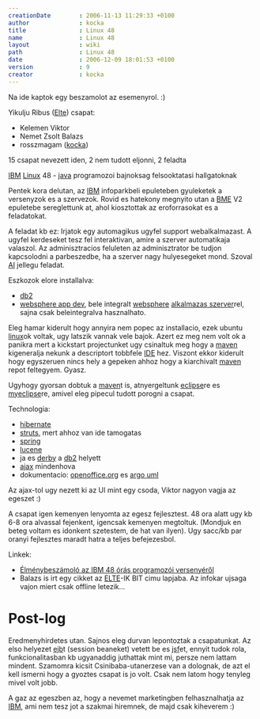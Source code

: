 ```yaml
---
creationDate        : 2006-11-13 11:29:33 +0100 
author              : kocka 
title               : Linux 48 
name                : Linux 48 
layout              : wiki 
path                : Linux 48 
date                : 2006-12-09 18:01:53 +0100 
version             : 9 
creator             : kocka 
---
```

Na ide kaptok egy beszamolot az esemenyrol. :)

Yikulju Ribus ([Elte](elte.html)) csapat:

*   Kelemen Viktor
*   Nemet Zsolt Balazs
*   rosszmagam ([kocka](kocka.html))

15 csapat nevezett iden, 2 nem tudott eljonni, 2 feladta

[IBM](IBM.html) [Linux](Linux.html) 48 - [java](java.html) programozoi bajnoksag felsooktatasi hallgatoknak

Pentek kora delutan, az [IBM](IBM.html) infoparkbeli epuleteben gyuleketek a versenyzok es a szervezok. Rovid es hatekony megnyito utan a [BME](Missing.html) V2 epuletebe sereglettunk at, ahol kiosztottak az eroforrasokat es a feladatokat.

A feladat kb ez: Irjatok egy automagikus ugyfel support webalkalmazast. A ugyfel kerdeseket tesz fel interaktivan, amire a szerver automatikaja valaszol. Az adminisztracios feluleten az adminisztrator be tudjon kapcsolodni a parbeszedbe, ha a szerver nagy hulyesegeket mond. Szoval [AI](AI.html) jellegu feladat.

Eszkozok elore installalva:

*   [db2](DB2.html)
*   [websphere app dev](Websphere%20App%20Dev.html), bele integralt [websphere](Websphere.html) [alkalmazas szerver](Alkalmazas%20Szerver.html)rel, sajna csak beleintegralva hasznalhato.

Eleg hamar kiderult hogy annyira nem popec az installacio, ezek ubuntu [linux](Linux.html)ok voltak, ugy latszik vannak vele bajok. Azert ez meg nem volt ok a panikra mert a kickstart projectunket ugy csinaltuk meg hogy a [maven](maven.html) kigeneralja nekunk a descriptort tobbfele [IDE](IDE.html) hez. Viszont ekkor kiderult hogy egyszeruen nincs hely a gepeken ahhoz hogy a kiarchivalt [maven](maven.html) repot feltegyem. Gyasz.

Ugyhogy gyorsan dobtuk a [maven](maven.html)t is, atnyergeltunk [eclipse](Eclipse.html)re es [myeclipse](myeclipse.html)re, amivel eleg pipecul tudott porogni a csapat.

Technologia:

*   [hibernate](Hibernate.html)
*   [struts](struts.html), mert ahhoz van ide tamogatas
*   [spring](spring.html)
*   [lucene](Lucene.html)
*   ja es [derby](Derby.html) a [db2](DB2.html) helyett
*   [ajax](ajax.html) mindenhova
*   dokumentacio: [openoffice.org](OpenOffice.org.html) es [argo uml](Argo%20UML.html)

Az ajax-tol ugy nezett ki az UI mint egy csoda, Viktor nagyon vagja az egeszet :)

A csapat igen kemenyen lenyomta az egesz fejlesztest. 48 ora alatt ugy kb 6-8 ora alvassal fejenkent, igencsak kemenyen megtoltuk. (Mondjuk en beteg voltam es idonkent szetestem, de hat van ilyen). Ugy sacc/kb par oranyi fejlesztes maradt hatra a teljes befejezesbol.

Linkek:

*   [Élménybeszámoló az IBM 48 órás programozói versenyéről](http://www.javaforum.hu/?newsId=170)
*   Balazs is irt egy cikket az [ELTE](elte.html)-IK BIT cimu lapjaba. Az infokar ujsaga vajon miert csak offline letezik...

# Post-log

Eredmenyhirdetes utan. Sajnos eleg durvan lepontoztak a csapatunkat. Az elso helyezet [ejb](EJB.html)t (session beaneket) vetett be es [jsf](JSF.html)et, ennyit tudok rola, funkcionalitasban kb ugyanaddig juthattak mint mi, persze nem lattam mindent. Szamomra kicsit Csinibaba-utanerzese van a dolognak, de azt el kell ismerni hogy a gyoztes csapat is jo volt. Csak nem latom hogy tenyleg mivel volt jobb.

A gaz az egeszben az, hogy a nevemet marketingben felhasznalhatja az [IBM](IBM.html), ami nem tesz jot a szakmai hiremnek, de majd csak kiheverem :)
